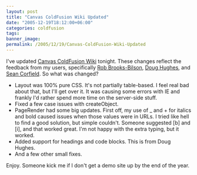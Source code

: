 ```yaml
---
layout: post
title: "Canvas ColdFusion Wiki Updated"
date: "2005-12-19T18:12:00+06:00"
categories: coldfusion 
tags: 
banner_image: 
permalink: /2005/12/19/Canvas-ColdFusion-Wiki-Updated
---
```


I've updated <a href="http://ray.camdenfamily.com/projects/canvas">Canvas ColdFusion Wiki</a> tonight. These changes reflect the feedback from my users, specifically <a href="http://www.brooks-bilson.com/blogs/rob/">Rob Brooks-Bilson</a>, <a href="http://www.doughughes.net/">Doug Hughes</a>, and <a href="http://www.corfield.org/blog/index.cfm?">Sean Corfield</a>. So what was changed?

<ul>
<li>Layout was 100% pure CSS. It's not partially table-based. I feel real bad about that, but I'll get over it. It was causing some errors with IE and frankly I'd rather spend more time on the server-side stuff.
<li>Fixed a few case issues with createObject. 
<li>PageRender had some big updates. First off, my use of _ and + for italics and bold caused issues when those values were in URLs. I tried like hell to find a good solution, but simple couldn't. Someone suggested [b] and [i], and that worked great. I'm not happy with the extra typing, but it worked.
<li>Added support for headings and code blocks. This is from Doug Hughes.
<li>And a few other small fixes.
</ul>

Enjoy. Someone kick me if I don't get a demo site up by the end of the year.